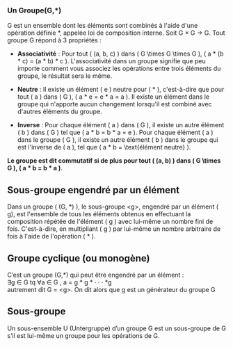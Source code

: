 ### Un Groupe(G,*)

G est un ensemble dont les éléments sont combinés à l'aide d'une opération définie *, appelée loi de composition interne. Soit G × G → G. Tout groupe G répond à 3 propriétés :

- **Associativité** : Pour tout \( (a, b, c) \) dans \( G \times G \times G \), \( a * (b * c) = (a * b) * c \). L'associativité dans un groupe signifie que peu importe comment vous associez les opérations entre trois éléments du groupe, le résultat sera le même.

- **Neutre** : Il existe un élément \( e \) neutre pour \( * \), c'est-à-dire que pour tout \( a \) dans \( G \), \( a * e = e * a = a \). Il existe un élément dans le groupe qui n'apporte aucun changement lorsqu'il est combiné avec d'autres éléments du groupe.

- **Inverse** : Pour chaque élément \( a \) dans \( G \), il existe un autre élément \( b \) dans \( G \) tel que \( a * b = b * a = e \). Pour chaque élément \( a \) dans le groupe \( G \), il existe un autre élément \( b \) dans le groupe qui est l'inverse de \( a \), tel que \( a * b = \text{élément neutre} \).

**Le groupe est dit commutatif si de plus pour tout \( (a, b) \) dans \( G \times G \), \( a * b = b * a \)**.

## Sous-groupe engendré par un élément

Dans un groupe \( (G, *) \), le sous-groupe \<g>, engendré par un élément \( g\), est l'ensemble de tous les éléments obtenus en effectuant la composition répétée de l'élément \( g \) avec lui-même un nombre fini de fois. C'est-à-dire, en multipliant \( g \) par lui-même un nombre arbitraire de fois à l'aide de l'opération \( * \).
## Groupe cyclique (ou monogène)
C’est un groupe (G,*) qui peut être engendré par un élément :
\
∃g ∈ G tq ∀a ∈ G , a = g * g * · · · *g
\
autrement dit G = \<g>. On dit alors que g est un générateur du groupe G

## Sous-groupe 
Un sous-ensemble U (Untergruppe) d’un groupe G est un sous-groupe de G s’il est
lui-même un groupe pour les opérations de G.
